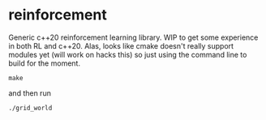 # reinforcement
Generic c++20 reinforcement learning library.  WIP to get some experience in both RL and c++20.
Alas, looks like cmake doesn't really support modules yet (will work on hacks this) so just using the command line to build for the moment.
```
make
```
and then run
```
./grid_world
```
